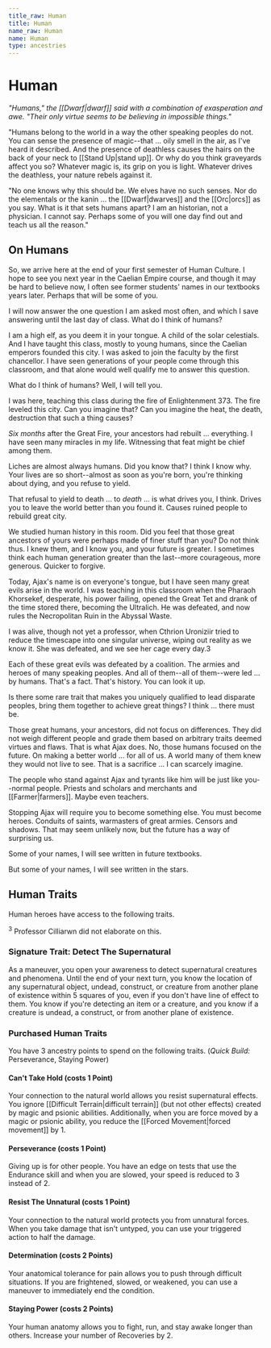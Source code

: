 ```yaml
---
title_raw: Human
title: Human
name_raw: Human
name: Human
type: ancestries
---
```


# Human

*"Humans," the [[Dwarf|dwarf]] said with a combination of exasperation and awe. "Their only virtue seems to be believing in impossible things."*

"Humans belong to the world in a way the other speaking peoples do not. You can sense the presence of magic--that ... oily smell in the air, as I've heard it described. And the presence of deathless causes the hairs on the back of your neck to [[Stand Up|stand up]]. Or why do you think graveyards affect you so? Whatever magic is, its grip on you is light. Whatever drives the deathless, your nature rebels against it.

"No one knows why this should be. We elves have no such senses. Nor do the elementals or the kanin ... the [[Dwarf|dwarves]] and the [[Orc|orcs]] as you say. What is it that sets humans apart? I am an historian, not a physician. I cannot say. Perhaps some of you will one day find out and teach us all the reason."

## On Humans

So, we arrive here at the end of your first semester of Human Culture. I hope to see you next year in the Caelian Empire course, and though it may be hard to believe now, I often see former students' names in our textbooks years later. Perhaps that will be some of you.

I will now answer the one question I am asked most often, and which I save answering until the last day of class. What do I think of humans?

I am a high elf, as you deem it in your tongue. A child of the solar celestials. And I have taught this class, mostly to young humans, since the Caelian emperors founded this city. I was asked to join the faculty by the first chancellor. I have seen generations of your people come through this classroom, and that alone would well qualify me to answer this question.

What do I think of humans? Well, I will tell you.

I was here, teaching this class during the fire of Enlightenment 373. The fire leveled this city. Can you imagine that? Can you imagine the heat, the death, destruction that such a thing causes?

*Six months* after the Great Fire, your ancestors had rebuilt ... everything. I have seen many miracles in my life. Witnessing that feat might be chief among them.

Liches are almost always humans. Did you know that? I think I know why. Your lives are so short--almost as soon as you're born, you're thinking about dying, and you refuse to yield.

That refusal to yield to death ... to *death* ... is what drives you, I think. Drives you to leave the world better than you found it. Causes ruined people to rebuild great city.

We studied human history in this room. Did you feel that those great ancestors of yours were perhaps made of finer stuff than you? Do not think thus. I knew them, and I know you, and your future is greater. I sometimes think each human generation greater than the last--more courageous, more generous. Quicker to forgive.

Today, Ajax's name is on everyone's tongue, but I have seen many great evils arise in the world. I was teaching in this classroom when the Pharaoh Khorsekef, desperate, his power failing, opened the Great Tet and drank of the time stored there, becoming the Ultralich. He was defeated, and now rules the Necropolitan Ruin in the Abyssal Waste.

I was alive, though not yet a professor, when Cthrion Uroniziir tried to reduce the timescape into one singular universe, wiping out reality as we know it. She was defeated, and we see her cage every day.3

Each of these great evils was defeated by a coalition. The armies and heroes of many speaking peoples. And all of them--all of them--were led ... by humans. That's a fact. That's history. You can look it up.

Is there some rare trait that makes you uniquely qualified to lead disparate peoples, bring them together to achieve great things? I think ... there must be.

Those great humans, your ancestors, did not focus on differences. They did not weigh different people and grade them based on arbitrary traits deemed virtues and flaws. That is what Ajax does. No, those humans focused on the future. On making a better world ... for all of us. A world many of them knew they would not live to see. That is a sacrifice ... I can scarcely imagine.

The people who stand against Ajax and tyrants like him will be just like you--normal people. Priests and scholars and merchants and [[Farmer|farmers]]. Maybe even teachers.

Stopping Ajax will require you to become something else. You must become heroes. Conduits of saints, warmasters of great armies. Censors and shadows. That may seem unlikely now, but the future has a way of surprising us.

Some of your names, I will see written in future textbooks.

But some of your names, I will see written in the stars.

## Human Traits

Human heroes have access to the following traits.

<sup>3</sup> Professor Cilliarwn did not elaborate on this.

### Signature Trait: Detect The Supernatural

As a maneuver, you open your awareness to detect supernatural creatures and phenomena. Until the end of your next turn, you know the location of any supernatural object, undead, construct, or creature from another plane of existence within 5 squares of you, even if you don't have line of effect to them. You know if you're detecting an item or a creature, and you know if a creature is undead, a construct, or from another plane of existence.

### Purchased Human Traits

You have 3 ancestry points to spend on the following traits. (*Quick Build:* Perseverance, Staying Power)

#### Can't Take Hold (costs 1 Point)

Your connection to the natural world allows you resist supernatural effects. You ignore [[Difficult Terrain|difficult terrain]] (but not other effects) created by magic and psionic abilities. Additionally, when you are force moved by a magic or psionic ability, you reduce the [[Forced Movement|forced movement]] by 1.

#### Perseverance (costs 1 Point)

Giving up is for other people. You have an edge on tests that use the Endurance skill and when you are slowed, your speed is reduced to 3 instead of 2.

#### Resist The Unnatural (costs 1 Point)

Your connection to the natural world protects you from unnatural forces. When you take damage that isn't untyped, you can use your triggered action to half the damage.

#### Determination (costs 2 Points)

Your anatomical tolerance for pain allows you to push through difficult situations. If you are frightened, slowed, or weakened, you can use a maneuver to immediately end the condition.

#### Staying Power (costs 2 Points)

Your human anatomy allows you to fight, run, and stay awake longer than others. Increase your number of Recoveries by 2.
